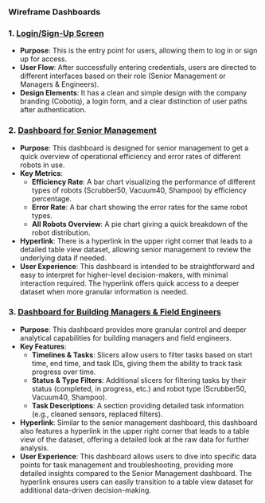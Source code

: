 ### Wireframe Dashboards
### 1. **[Login/Sign-Up Screen](/docs/design/png_files/WireframeDashboards/db1)**
   - **Purpose**: This is the entry point for users, allowing them to log in or sign up for access.
   - **User Flow**: After successfully entering credentials, users are directed to different interfaces based on their role (Senior Management or Managers & Engineers).
   - **Design Elements**: It has a clean and simple design with the company branding (Cobotiq), a login form, and a clear distinction of user paths after authentication.

### 2. **[Dashboard for Senior Management](/docs/design/png_files/WireframeDashboards/db2)**
   - **Purpose**: This dashboard is designed for senior management to get a quick overview of operational efficiency and error rates of different robots in use.
   - **Key Metrics**:
     - **Efficiency Rate**: A bar chart visualizing the performance of different types of robots (Scrubber50, Vacuum40, Shampoo) by efficiency percentage.
     - **Error Rate**: A bar chart showing the error rates for the same robot types.
     - **All Robots Overview**: A pie chart giving a quick breakdown of the robot distribution.
   - **Hyperlink**: There is a hyperlink in the upper right corner that leads to a detailed table view dataset, allowing senior management to review the underlying data if needed.
   - **User Experience**: This dashboard is intended to be straightforward and easy to interpret for higher-level decision-makers, with minimal interaction required. The hyperlink offers quick access to a deeper dataset when more granular information is needed.

### 3. **[Dashboard for Building Managers & Field Engineers](/docs/design/png_files/WireframeDashboards/db3)**
   - **Purpose**: This dashboard provides more granular control and deeper analytical capabilities for building managers and field engineers.
   - **Key Features**:
     - **Timelines & Tasks**: Slicers allow users to filter tasks based on start time, end time, and task IDs, giving them the ability to track task progress over time.
     - **Status & Type Filters**: Additional slicers for filtering tasks by their status (completed, in progress, etc.) and robot type (Scrubber50, Vacuum40, Shampoo).
     - **Task Descriptions**: A section providing detailed task information (e.g., cleaned sensors, replaced filters).
   - **Hyperlink**: Similar to the senior management dashboard, this dashboard also features a hyperlink in the upper right corner that leads to a table view of the dataset, offering a detailed look at the raw data for further analysis.
   - **User Experience**: This dashboard allows users to dive into specific data points for task management and troubleshooting, providing more detailed insights compared to the Senior Management dashboard. The hyperlink ensures users can easily transition to a table view dataset for additional data-driven decision-making.
